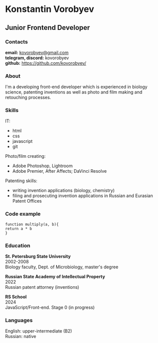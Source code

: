 # Konstantin Vorobyev

## Junior Frontend Developer

### Contacts
**email:** kovorobyev@gmail.com\
**telegram, discord:** kovorobyev\
**github:** https://github.com/kovorobyev/

### About
I'm a developing front-end developer which is experienced in biology science, patenting inventions as well as photo and film making and retouching processes.

### Skills
IT:
- html
- css
- javascript
- git

Photo/film creating:
- Adobe Photoshop, Lightroom
- Adobe Premier, After Affects; DaVinci Resolve

Patenting skills:
- writing invention applications (biology, chemistry)
- filing and prosecuting invention applications in Russian and Eurasian Patent Offices

### Code example
```
function multiply(a, b){
return a * b
}

```

### Education
**St. Petersburg State University**\
2002-2008\
Biology faculty, Dept. of Microbiology, master's degree

**Russian State Academy of Intellectual Property**\
2022\
Russian patent attorney (inventions)

**RS School**\
2024\
JavaScript/Front-end. Stage 0 (in progress)

### Languages
English: upper-intermediate (B2)\
Russian: native